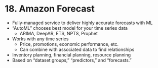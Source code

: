 # 18. Amazon Forecast

- Fully-managed service to deliver highly accurate forecasts with ML
- “AutoML” chooses best model for your time series data
    - ARIMA, DeepAR, ETS, NPTS, Prophet
- Works with any time series
    - Price, promotions, economic performance, etc.
    - Can combine with associated data to find relationships
- Inventory planning, financial planning, resource planning
- Based on “dataset groups,” “predictors,” and “forecasts.”